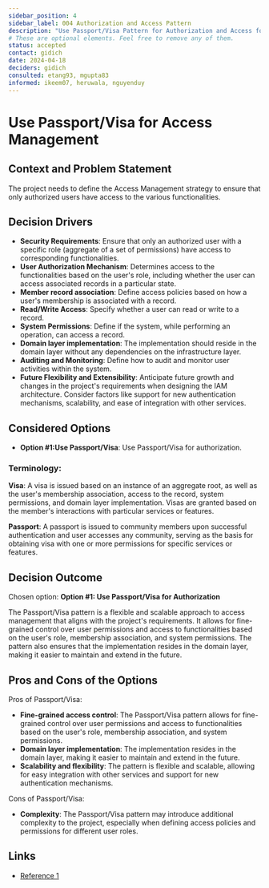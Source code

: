 ```yaml
---
sidebar_position: 4
sidebar_label: 004 Authorization and Access Pattern
description: "Use Passport/Visa Pattern for Authorization and Access for the project."
# These are optional elements. Feel free to remove any of them.
status: accepted
contact: gidich
date: 2024-04-18
deciders: gidich
consulted: etang93, mgupta83
informed: ikeem07, heruwala, nguyenduy
---
```


# Use Passport/Visa for Access Management

## Context and Problem Statement

The project needs to define the Access Management strategy to ensure that only authorized users have access to the various functionalities.

## Decision Drivers
- **Security Requirements**: Ensure that only an authorized user with a specific role (aggregate of a set of permissions) have access to corresponding functionalities.
- **User Authorization Mechanism**: Determines access to the functionalities based on the user's role, including whether the user can access associated records in a particular state.
- **Member record association**: Define access policies based on how a user's membership is associated with a record.
- **Read/Write Access**: Specify whether a user can read or write to a record.
- **System Permissions**: Define if the system, while performing an operation, can access a record.
- **Domain layer implementation**: The implementation should reside in the domain layer without any dependencies on the infrastructure layer.
- **Auditing and Monitoring**: Define how to audit and monitor user activities within the system.
- **Future Flexibility and Extensibility**: Anticipate future growth and changes in the project's requirements when designing the IAM architecture. Consider factors like support for new authentication mechanisms, scalability, and ease of integration with other services.

## Considered Options
- **Option #1:Use Passport/Visa**: Use Passport/Visa for authorization.

### Terminology:

**Visa**: A visa is issued based on an instance of an aggregate root, as well as the user's membership association, access to the record, system permissions, and domain layer implementation. Visas are granted based on the member's interactions with particular services or features.

**Passport**: A passport is issued to community members upon successful authentication and user accesses any community, serving as the basis for obtaining visa with one or more permissions for specific services or features. 

## Decision Outcome
Chosen option: **Option #1: Use Passport/Visa for Authorization**

The Passport/Visa pattern is a flexible and scalable approach to access management that aligns with the project's requirements. It allows for fine-grained control over user permissions and access to functionalities based on the user's role, membership association, and system permissions. The pattern also ensures that the implementation resides in the domain layer, making it easier to maintain and extend in the future.

## Pros and Cons of the Options
Pros of Passport/Visa:
- **Fine-grained access control**: The Passport/Visa pattern allows for fine-grained control over user permissions and access to functionalities based on the user's role, membership association, and system permissions.
- **Domain layer implementation**: The implementation resides in the domain layer, making it easier to maintain and extend in the future.
- **Scalability and flexibility**: The pattern is flexible and scalable, allowing for easy integration with other services and support for new authentication mechanisms.

Cons of Passport/Visa:
- **Complexity**: The Passport/Visa pattern may introduce additional complexity to the project, especially when defining access policies and permissions for different user roles.

## Links
- [Reference 1](https://example.com)